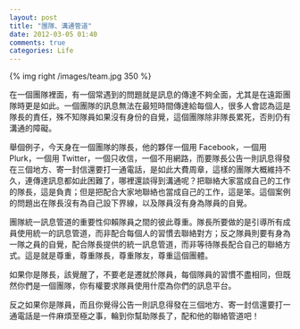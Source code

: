 ```yaml
---
layout: post
title: "團隊、溝通管道"
date: 2012-03-05 01:40
comments: true
categories: Life
---
```


{% img right /images/team.jpg 350 %}

在一個團隊裡面，有一個常遇到的問題就是訊息的傳達不夠全面，尤其是在遠距團隊時更是如此。一個團隊的訊息無法在最短時間傳達給每個人，很多人會認為這是隊長的責任，殊不知隊員如果沒有身份的自覺，這個團隊除非隊長累死，否則仍有溝通的障礙。

舉個例子，今天身在一個團隊的隊長，他的夥伴一個用 Facebook，一個用 Plurk，一個用 Twitter，一個只收信，一個不用網路，而要隊長公告一則訊息得發在三個地方、寄一封信還要打一通電話，是如此大費周章，這樣的團隊大概維持不久，連傳達訊息都如此困難了，哪裡還談得到溝通呢？把聯絡大家當成自己的工作的隊長，這是負責；但是把配合大家地聯絡也當成自己的工作，這是笨。這個案例的問題出在隊長沒有為自己設下界線，以及隊員沒有身為隊員的自覺。

團隊統一訊息管道的重要性仰賴隊員之間的彼此尊重。隊長所要做的是引導所有成員使用統一的訊息管道，而非配合每個人的習慣去聯絡對方；反之隊員則要有身為一隊之員的自覺，配合隊長提供的統一訊息管道，而非等待隊長配合自己的聯絡方式。這是就是尊重，尊重隊長，尊重隊友，尊重這個團體。

如果你是隊長，該覺醒了，不要老是遷就於隊員，每個隊員的習慣不盡相同，但既然你們是一個團隊，你有權要求隊員使用什麼為你們的訊息平台。

反之如果你是隊員，而且你覺得公告一則訊息得發在三個地方、寄一封信還要打一通電話是一件麻煩至極之事，輪到你幫助隊長了，配和他的聯絡管道吧！



